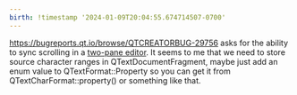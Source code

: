```yaml
---
birth: !timestamp '2024-01-09T20:04:55.674714507-0700'
---
```

https://bugreports.qt.io/browse/QTCREATORBUG-29756 asks for the ability to sync
scrolling in a [two-pane editor](two-pane-markdown-editor.md). It seems to me
that we need to store source character ranges in QTextDocumentFragment, maybe
just add an enum value to QTextFormat::Property so you can get it from
QTextCharFormat::property() or something like that.

